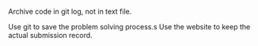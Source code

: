 Archive code in git log, not in  text file.

Use git to save the problem solving process.s
Use the website to keep the actual submission record.